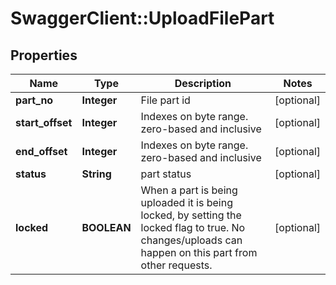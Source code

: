 # SwaggerClient::UploadFilePart

## Properties
Name | Type | Description | Notes
------------ | ------------- | ------------- | -------------
**part_no** | **Integer** | File part id | [optional] 
**start_offset** | **Integer** | Indexes on byte range. zero-based and inclusive | [optional] 
**end_offset** | **Integer** | Indexes on byte range. zero-based and inclusive | [optional] 
**status** | **String** | part status | [optional] 
**locked** | **BOOLEAN** | When a part is being uploaded it is being locked, by setting the locked flag to true. No changes/uploads can happen on this part from other requests. | [optional] 


